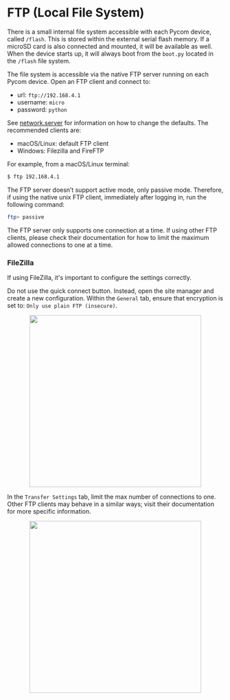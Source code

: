 # FTP (Local File System)

There is a small internal file system accessible with each Pycom device, called `/flash`. This is stored within the external serial flash memory. If a microSD card is also connected and mounted, it will be available as well. When the device starts up, it will always boot from the `boot.py` located in the `/flash` file system.

The file system is accessible via the native FTP server running on each Pycom device. Open an FTP client and connect to:

- url: `ftp://192.168.4.1`
- username: `micro`
- password: `python`

See [network.server](/chapter/firmwareapi/pycom/network/wlan.md) for information on how to change the defaults. The recommended clients are:

- macOS/Linux: default FTP client
- Windows: Filezilla and FireFTP

For example, from a macOS/Linux terminal:

```bash
$ ftp 192.168.4.1
```

The FTP server doesn’t support active mode, only passive mode. Therefore, if using the native unix FTP client, immediately after logging in, run the following command:

```bash
ftp> passive
```

The FTP server only supports one connection at a time. If using other FTP clients, please check their documentation for how to limit the maximum allowed connections to one at a time.

### FileZilla

If using FileZilla, it's important to configure the settings correctly.

Do not use the quick connect button. Instead, open the site manager and create a new configuration. Within the `General` tab, ensure that encryption is set to: `Only use plain FTP (insecure)`.

<p align="center"><img src ="../../../img/filezilla-settings-1.png" width="400"></p>

In the `Transfer Settings` tab, limit the max number of connections to one. Other FTP clients may behave in a similar ways; visit their documentation for more specific information.

<p align="center"><img src ="../../../img/filezilla-settings-2.png" width="400"></p>

